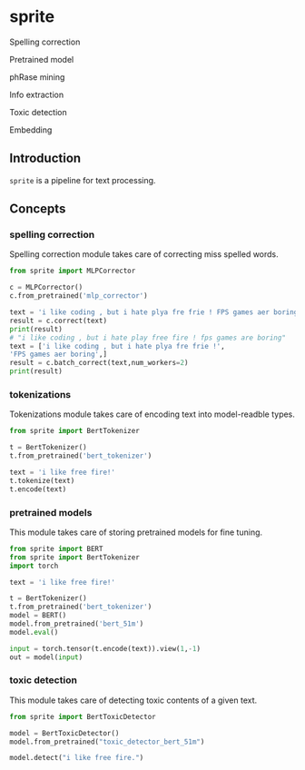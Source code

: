 # sprite
Spelling correction

Pretrained model

phRase mining

Info extraction

Toxic detection

Embedding

## Introduction
`sprite` is a pipeline for text processing.

## Concepts

### spelling correction
Spelling correction module takes care of correcting miss spelled words.

```python
from sprite import MLPCorrector

c = MLPCorrector()
c.from_pretrained('mlp_corrector')

text = 'i like coding , but i hate plya fre frie ! FPS games aer boring'
result = c.correct(text)
print(result)
# "i like coding , but i hate play free fire ! fps games are boring"
text = ['i like coding , but i hate plya fre frie !',
'FPS games aer boring',]
result = c.batch_correct(text,num_workers=2)
print(result)
```

### tokenizations
Tokenizations module takes care of encoding text into model-readble types.

```python
from sprite import BertTokenizer

t = BertTokenizer()
t.from_pretrained('bert_tokenizer')

text = 'i like free fire!'
t.tokenize(text)
t.encode(text)

```

### pretrained models
This module takes care of storing pretrained models for fine tuning.

```python
from sprite import BERT
from sprite import BertTokenizer
import torch

text = 'i like free fire!'

t = BertTokenizer()
t.from_pretrained('bert_tokenizer')
model = BERT()
model.from_pretrained('bert_51m')
model.eval()

input = torch.tensor(t.encode(text)).view(1,-1)
out = model(input)
```

### toxic detection
This module takes care of detecting toxic contents of a given text.

```python
from sprite import BertToxicDetector

model = BertToxicDetector()
model.from_pretrained("toxic_detector_bert_51m")

model.detect("i like free fire.")
```
